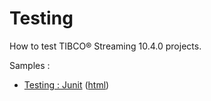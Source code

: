 # Testing

How to test TIBCO&reg; Streaming 10.4.0 projects.

Samples :

* [Testing : Junit](junit/src/site/markdown/index.md) ([html](https://TIBCOSoftware/github.io/tibco-streaming-samples/10.4.0/testing/junit/))
